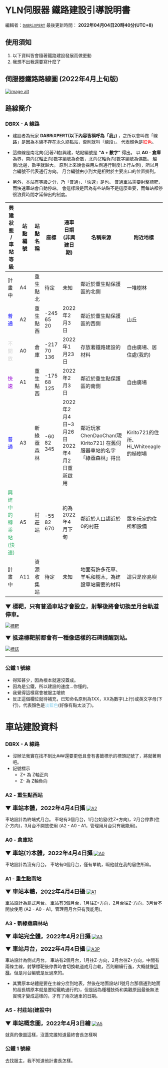 # YLN伺服器 鐵路建設引導說明書

編輯者：[`DABRiXPERT`](https://twitter.com/buriku_nayoni)
最後更新時間： **2022年04月04日20時40分(UTC+8)**

## 使用須知
1. 以下資料皆會隨著鐵路建設發展而做更動
2. 我想不出我還要寫什麼了

## 伺服器鐵路路線圖 (2022年4月上旬版)
[![image alt](https://media.discordapp.net/attachments/947109540262998016/957971036949872680/D220328-1952.png?width=1440&height=461)](https://media.discordapp.net/attachments/947109540262998016/957971036949872680/D220328-1952.png?width=1440&height=461)

## 路線簡介

### DBRX - A 線路
* 建設者為玩家 **DABRiXPERT(以下內容皆稱呼為「我」)** ，之所以會叫做「線路」是因為本線不存在永久終點站，否則就叫「線段」。
代表顏色是<span style="color:red">紅色</span>。  

* 這條線是南北向(沿著Z軸)興建，站點編號是 **"A + 數字"** 得出。
以 **A0 - 倉庫** 為界，南向(Z軸正向)數字編號為奇數，北向(Z軸負向)數字編號為偶數。
越南/北邊，數字就越大。
原則上來說會採用左側通行制度(上行左側)，所以月台編號不代表通行方向。
月台編號由小到大是相對於主要出口的位置排列。

* 另外，本站有等級之分，乃「普通」、「快速」是也。
普通車站需要射擊標靶，而快速車站會自動停站。
會這樣設是因為有些站點不是這麼重要，而每站都停很浪費時間才延伸出的制度。  

| 興建狀態 / 車站等級 | 站點編號 | 站點名稱 | 座標 | 通車日期(非興建日期) | 名稱來源 | 附近地標 |
| -------- | -------- | -------- | -------- | -------- | -------- | -------- |
|計畫中|A4|重生點北|待定|未知|鄰近於重生點保護區的北側|一堆樹林|
|<span style="color:blue">普通</span>|A2|重生點西|-245 65 20|2022年2月3日|鄰近於重生點保護區的西側|山丘|
|<span style="color:lightgray">不開放</span>|A0|倉庫|-217 70 136|2022年1月23日|存放著鐵路建設的材料|自由廣場、居住處(我的)|
|<span style="color:darkviolet">快速</span>|A1|重生點西|-175 68 125|2022年2月3日|鄰近於重生點保護區的南側|自由廣場|
|<span style="color:blue">普通</span>|A3|新綠蔭森林|-60 82 345|2022年2月4日~3月26日 2022年4月2日重新啟用|鄰近玩家 ChenDaoChan(現Kirito721) 在舊伺服器車站的名字「綠蔭森林」得出|Kirito721的住所、Hi_Whiteeagle的植樹場|
|<span style="color:mediumseagreen">興建中的轉乘站(快速)</span>|A5|村莊站|-55 82 670|約為2022年4月下旬|鄰近於人口趨近於0的村莊|眾多玩家的住所和設備|
|計畫中|A11|資源收集站|待定|未知|地面有許多花草、羊毛和樹木，為建設車站需要的材料|這只是座島嶼|

<b><font size="4">▼ 標靶，只有普通車站才會設立，射擊後將會切換至月台軌道停車。</font></b> 
 
[![標靶](https://cdn.discordapp.com/attachments/947109540262998016/960505151209218078/2022-04-04_19.40.26.png)](https://cdn.discordapp.com/attachments/947109540262998016/960505151209218078/2022-04-04_19.40.26.png)

<b><font size="4">▼ 抵達標靶前都會有一種像這樣的石碑提醒到站。</font></b> 
 
[![標誌](https://cdn.discordapp.com/attachments/947109540262998016/960505151565737984/2022-04-04_19.40.46.png)](https://cdn.discordapp.com/attachments/947109540262998016/960505151565737984/2022-04-04_19.40.46.png)

---

### 公鐵 1 號線 
* 得知甚少，因為根本就還沒蓋成。
* 因為是公鐵，所以建設的速度...你懂的。
* 我覺得這樣寫會被服主嗆欸
* 反正這個欄位就待補充，已知命名原則為1XX，XX為數字(上行)或英文字母(下行)，代表顏色是<span style="color:skyblue">淡藍色</span>(好像有點太淡了)。

# 車站建設資料

### DBRX - A 線路
* 沒辦法我實在找不到比###還要更低且會有書籤標示的標頭記號了，將就著用吧。
* 記號標示
    * Z+ 為 Z軸正向
    * Z- 為 Z軸負向

### A2 - 重生點西站

<b><font size="4">▼ 車站本體，2022年4月4日攝</font></b> 
[![A2](https://cdn.discordapp.com/attachments/947109540262998016/960505150164852796/2022-04-04_19.38.24.png)](https://cdn.discordapp.com/attachments/947109540262998016/960505150164852796/2022-04-04_19.38.24.png)  

車站設計為終端式月台。
車站有3個月台，1月台始發(往Z+方向)，2月台停靠(往Z-方向)，3月台不開放使用
(A2 - A0 - A1，管理用月台只有我能用)。

### A0 - 倉庫站

<b><font size="4">▼ 車站(?)本體，2022年4月4日攝</font></b> 
[![A0](https://cdn.discordapp.com/attachments/947109540262998016/960505150907224134/2022-04-04_19.39.25.png)](https://cdn.discordapp.com/attachments/947109540262998016/960505150907224134/2022-04-04_19.39.25.png)  

車站設計為沒有月台。
車站有0個月台，僅有單軌，啊他就在我的居住所嘛。

### A1 - 重生點南站

<b><font size="4">▼ 車站本體，2022年4月4日攝</font></b> 
[![A1](https://cdn.discordapp.com/attachments/947109540262998016/960511412269096960/2022-04-04_20.08.49.png)](https://cdn.discordapp.com/attachments/947109540262998016/960511412269096960/2022-04-04_20.08.49.png)  

車站設計為島式月台。
車站有3個月台，1月往Z+方向，2月台往Z-方向，3月台不開放使用
(A2 - A0 - A1，管理用月台只有我能用)。

### A3 - 新綠蔭森林站

<b><font size="4">▼ 車站完全體，2022年4月2日攝</font></b> 
[![A3](https://cdn.discordapp.com/attachments/947109540262998016/959742317336604672/2022-04-02_17.11.50.png)](https://cdn.discordapp.com/attachments/947109540262998016/959742317336604672/2022-04-02_17.11.50.png)  

<b><font size="4">▼ 車站月台，2022年4月4日攝</font></b> 
[![A3P](https://cdn.discordapp.com/attachments/947109540262998016/960505152131989504/2022-04-04_19.41.26.png)](https://cdn.discordapp.com/attachments/947109540262998016/960505152131989504/2022-04-04_19.41.26.png)  

車站設計為側式月台。
車站有2個月台，1月往Z-方向，2月台往Z+方向，中間有兩條主線，射擊標靶後停靠時會切換軌道成月台軌，否則繼續行進，大概就像[這樣](https://cdn.discordapp.com/attachments/865109835066769419/957255386338050068/A3P-220326-2020.png)，但是月台編號是反過來的。  
* 其實原本站體是要在主線分岔到地表，然後在地面設站(1號月台那個通到地面的超長橋原本就是要給鐵軌通行的)，但是因為種種技術和美觀原因最後無法實現才變成這樣的，才有了兩次通車的日期。

### A5 - 村莊站(建設中)

<b><font size="4">▼ 車站概念圖，2022年4月3日繪</font></b> 
[![A5](https://cdn.discordapp.com/attachments/947109540262998016/960155090751205406/A5-220403-2032.png)](https://cdn.discordapp.com/attachments/947109540262998016/960155090751205406/A5-220403-2032.png)  

就真的像圖這樣，沒蓋完誰知道最終會長怎樣啊

### 公鐵 1 號線
去找服主，我不知道他計畫長怎樣。